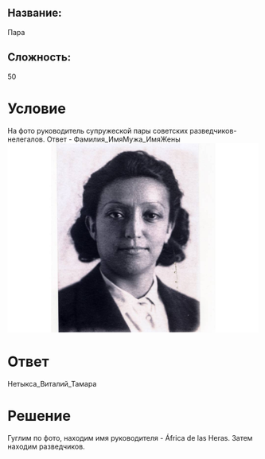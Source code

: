 ## Название: 
Пара

## Сложность: 
50

# Условие
На фото руководитель супружеской пары советских разведчиков-нелегалов. Ответ - Фамилия_ИмяМужа_ИмяЖены
![](para.jpg)

# Ответ
Нетыкса_Виталий_Тамара 

# Решение
Гуглим по фото, находим имя руководителя -  África de las Heras. Затем находим разведчиков.